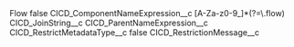 <?xml version="1.0" encoding="UTF-8"?>
<CustomMetadata xmlns="http://soap.sforce.com/2006/04/metadata" xmlns:xsi="http://www.w3.org/2001/XMLSchema-instance" xmlns:xsd="http://www.w3.org/2001/XMLSchema">
    <label>Flow</label>
    <protected>false</protected>
    <values>
        <field>CICD_ComponentNameExpression__c</field>
        <value xsi:type="xsd:string">[A-Za-z0-9_]*(?=\.flow)</value>
    </values>
    <values>
        <field>CICD_JoinString__c</field>
        <value xsi:nil="true"/>
    </values>
    <values>
        <field>CICD_ParentNameExpression__c</field>
        <value xsi:nil="true"/>
    </values>
    <values>
        <field>CICD_RestrictMetadataType__c</field>
        <value xsi:type="xsd:boolean">false</value>
    </values>
    <values>
        <field>CICD_RestrictionMessage__c</field>
        <value xsi:nil="true"/>
    </values>
</CustomMetadata>
